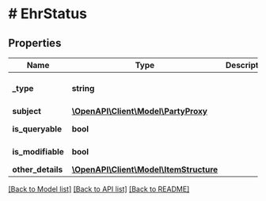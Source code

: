 # # EhrStatus

## Properties

Name | Type | Description | Notes
------------ | ------------- | ------------- | -------------
**_type** | **string** |  | [optional] [default to 'EHR_STATUS']
**subject** | [**\OpenAPI\Client\Model\PartyProxy**](PartyProxy.md) |  |
**is_queryable** | **bool** |  | [default to true]
**is_modifiable** | **bool** |  | [default to true]
**other_details** | [**\OpenAPI\Client\Model\ItemStructure**](ItemStructure.md) |  | [optional]

[[Back to Model list]](../../README.md#models) [[Back to API list]](../../README.md#endpoints) [[Back to README]](../../README.md)
